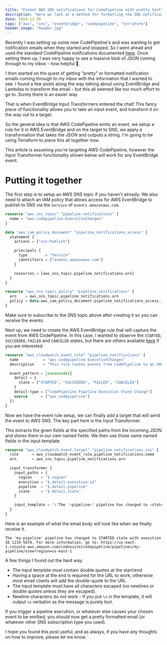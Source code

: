 ```yaml
---
title: "Format AWS SNS notifications for CodePipeline with pretty text"
description: "Here we look at a method for formatting the SNS notification body as pretty text using EventBridge and no Lambda's with Terraform included."
date: 2024-12-30
tags: ["aws", "sns", "eventbridge", "codepipeline", "terraform"]
header_image: "header.jpg"
---
```


Recently I was setting up some new CodePipeline's and was wanting to get notification emails when they started and stopped. So I went ahead and used the standard CodePipeline notifications documented [here](https://docs.aws.amazon.com/codepipeline/latest/userguide/notification-rule-create.html). Once setting them up, I was very happy to see a massive blob of JSON coming through to my inbox - how helpful 🤦.

I then started on the quest of getting "pretty" or formatted notification emails coming through to my inbox with the information that I wanted to see. I found a few posts along the way talking about using EventBridge and Lambdas to transform the email - but this all seemed like too much effort to go to. Surely there is an easier way.

That is when EventBridge Input Transformers entered the chat! This fancy piece of functionality allows you to take an input event, and transform it on the way out to a target.

So the general idea is that AWS CodePipeline emits an event, we setup a rule for it in AWS EventBridge and on the target to SNS, we apply a transformation that takes the JSON and outputs a string. I'm going to be using Terraform to piece this all together now.

This article is assuming you're targeting AWS CodePipeline, however the Input Transformer functionality shown below will work for any EventBridge event.

# Putting it together

The first step is to setup an AWS SNS topic if you haven't already. We also need to attach an IAM policy that allows access for AWS EventBridge to publish to SNS via the `Service` of `events.amazonaws.com`.

```terraform
resource "aws_sns_topic" "pipeline_notifications" {
  name = "aws-codepipeline-ExecutionChanges"
}

data "aws_iam_policy_document" "pipeline_notifications_access" {
  statement {
    actions = ["sns:Publish"]

    principals {
      type        = "Service"
      identifiers = ["events.amazonaws.com"]
    }

    resources = [aws_sns_topic.pipeline_notifications.arn]
  }
}

resource "aws_sns_topic_policy" "pipeline_notifications" {
  arn    = aws_sns_topic.pipeline_notifications.arn
  policy = data.aws_iam_policy_document.pipeline_notifications_access.json
}
```

Make sure to subscribe to the SNS topic above after creating it so you can receive the events.

Next up, we need to create the AWS EventBridge rule that will capture the event from AWS CodePipeline. In this case, I wanted to observe the `STARTED`, `SUCCEEDED`, `FAILED` and `CANCELED` states, but there are others available [here](https://docs.aws.amazon.com/dtconsole/latest/userguide/concepts.html#events-ref-pipeline) if you are interested.

```terraform
resource "aws_cloudwatch_event_rule" "pipeline_notifications" {
  name           = "aws-codepipeline-ExecutionChanges"
  description    = "This rule routes events from CodePipeline to an SNS topic and transforms them from JSON to be readable"

  event_pattern = jsonencode({
    detail = {
      state = ["STARTED", "SUCCEEDED", "FAILED", "CANCELED"]
    }
    detail-type = ["CodePipeline Pipeline Execution State Change"]
    source      = ["aws.codepipeline"]
  })
}
```

Now we have the event rule setup, we can finally add a target that will send the event to AWS SNS. The key part here is the Input Transformer.

This extracts the given fields at the specified paths from the incoming JSON and stores them in our own named fields. We then use those same named fields in the input template.

```terraform
resource "aws_cloudwatch_event_target" "pipeline_notifications_sns" {
  rule      = aws_cloudwatch_event_rule.pipeline_notifications.name
  arn       = aws_sns_topic.pipeline_notifications.arn

  input_transformer {
    input_paths = {
      region    = "$.region"
      execution = "$.detail.execution-id"
      pipeline  = "$.detail.pipeline"
      state     = "$.detail.state"
    }

    input_template = "\"The '<pipeline>' pipeline has changed to <state> state with execution ID <execution>. For more information, go to: https://<region>.console.aws.amazon.com/codesuite/codepipeline/pipelines/<pipeline>/view?region=<region> \""
  }
}
```

Here is an example of what the email body will look like when we finally receive it.

`The 'my-pipeline' pipeline has changed to STARTED state with execution ID 1234-5678. For more information, go to: https://us-east-1.console.aws.amazon.com/codesuite/codepipeline/pipelines/my-pipeline/view?region=us-east-1 `

A few things I found out the hard way:

- The input template must contain double quotes at the start/end
- Having a space at the end is required for the URL to work, otherwise most email clients will add the double-quote to the URL.
- The input template must have all characters escaped (no newlines or double quotes unless they are escaped).
- Newline characters do not work - if you put `\n` in the template, it will output `\n` verbatim as the message is purely text.

If you trigger a pipeline execution, or whatever else causes your chosen event to be emitted, you should now get a pretty formatted email (or whatever other SNS subscription type you used).

I hope you found this post useful, and as always, if you have any thoughts on how to improve, please let me know.
